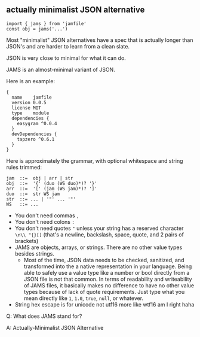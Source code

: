 actually minimalist JSON alternative
---

```
import { jams } from 'jamfile'
const obj = jams('...')
```

Most "minimalist" JSON alternatives have a spec that is actually longer than JSON's
and are harder to learn from a clean slate.

JSON is very close to minimal for what it can do.

JAMS is an almost-minimal variant of JSON.

Here is an example:

```
{
  name    jamfile
  version 0.0.5
  license MIT
  type    module
  dependencies {
    easygram ^0.0.4
  }
  devDependencies {
    tapzero ^0.6.1
  }
}
```

Here is approximately the grammar, with optional whitespace and string rules trimmed:

```
jam  ::=  obj | arr | str
obj  ::=  '{' (duo (WS duo)*)? '}'
arr  ::=  '[' (jam (WS jam)*)? ']'
duo  ::=  str WS jam
str  ::= ... | '"' ... '"'
WS   ::= ...
```

- You don't need commas `,`
- You don't need colons `:`
- You don't need quotes `"` unless your string has a reserved character `\n\\ "{}[]`
  (that's a newline, backslash, space, quote, and 2 pairs of brackets)
- JAMS are objects, arrays, or strings. There are no other value types besides strings.
  + Most of the time, JSON data needs to be checked, sanitized, and transformed into the
    a native representation in your language. Being able to safely use a value type like a number
    or bool directly from a JSON file is not that common. In terms of readability and writeability of
    JAMS files, it basically makes no difference to have no other value types because of lack of quote requirements.
    Just type what you mean directly like `1`, `1.0`, `true`, `null`, or whatever.
- String hex escape is for unicode not utf16 more like wtf16 am I right haha

Q: What does JAMS stand for?

A: Actually-Minimalist JSON Alternative

